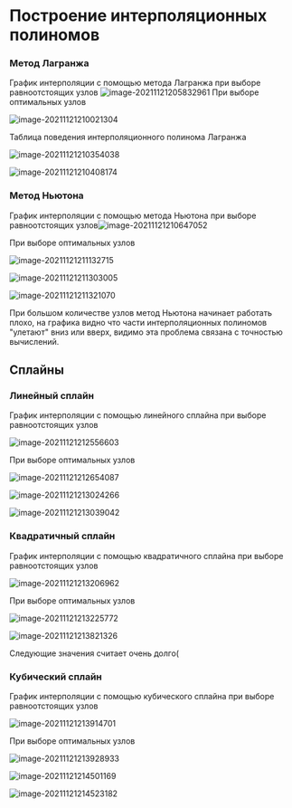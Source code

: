 # Построение интерполяционных полиномов
### Метод Лагранжа

График интерполяции с помощью метода Лагранжа при выборе равноотстоящих узлов
![image-20211121205832961](https://github.com/IlyaKuprik/NumericMethods/blob/master/images/task2/image-20211121205832961.png)
При выборе оптимальных узлов

![image-20211121210021304](https://github.com/IlyaKuprik/NumericMethods/blob/master/images/task2/image-20211121210021304.png)

Таблица поведения интерполяционного полинома Лагранжа

![image-20211121210354038](https://github.com/IlyaKuprik/NumericMethods/blob/master/images/task2/image-20211121210354038.png)

![image-20211121210408174](https://github.com/IlyaKuprik/NumericMethods/blob/master/images/task2/image-20211121210408174.png)

### Метод Ньютона
График интерполяции с помощью метода Ньютона при выборе равноотстоящих узлов![image-20211121210647052](https://github.com/IlyaKuprik/NumericMethods/blob/master/images/task2/image-20211121210647052.png)

При выборе оптимальных узлов

![image-20211121211132715](https://github.com/IlyaKuprik/NumericMethods/blob/master/images/task2/image-20211121211132715.png)

![image-20211121211303005](https://github.com/IlyaKuprik/NumericMethods/blob/master/images/task2/image-20211121211303005.png)

![image-20211121211321070](https://github.com/IlyaKuprik/NumericMethods/blob/master/images/task2/image-20211121211321070.png)

При большом количестве узлов метод Ньютона начинает работать плохо, на графика видно что части интерполяционных полиномов "улетают" вниз или вверх, видимо эта проблема связана с точностью вычислений.

## Сплайны
### Линейный сплайн
График интерполяции с помощью линейного сплайна при выборе равноотстоящих узлов

![image-20211121212556603](https://github.com/IlyaKuprik/NumericMethods/blob/master/images/task2/image-20211121212556603.png)

При выборе оптимальных узлов

![image-20211121212654087](https://github.com/IlyaKuprik/NumericMethods/blob/master/images/task2/image-20211121212654087.png)

![image-20211121213024266](https://github.com/IlyaKuprik/NumericMethods/blob/master/images/task2/image-20211121213024266.png)

![image-20211121213039042](https://github.com/IlyaKuprik/NumericMethods/blob/master/images/task2/image-20211121213039042.png)

### Квадратичный сплайн
График интерполяции с помощью квадратичного сплайна при выборе равноотстоящих узлов

![image-20211121213206962](https://github.com/IlyaKuprik/NumericMethods/blob/master/images/task2/image-20211121213206962.png)

При выборе оптимальных узлов

![image-20211121213225772](https://github.com/IlyaKuprik/NumericMethods/blob/master/images/task2/image-20211121213225772.png)

![image-20211121213821326](https://github.com/IlyaKuprik/NumericMethods/blob/master/images/task2/image-20211121213821326.png)

Следующие значения считает очень долго(

### Кубический сплайн
График интерполяции с помощью кубического сплайна при выборе равноотстоящих узлов

![image-20211121213914701](https://github.com/IlyaKuprik/NumericMethods/blob/master/images/task2/image-20211121213914701.png)

При выборе оптимальных узлов

![image-20211121213928933](https://github.com/IlyaKuprik/NumericMethods/blob/master/images/task2/image-20211121213928933.png)

![image-20211121214501169](https://github.com/IlyaKuprik/NumericMethods/blob/master/images/task2/image-20211121214501169.png)

![image-20211121214523182](https://github.com/IlyaKuprik/NumericMethods/blob/master/images/task2/image-20211121214523182.png)

